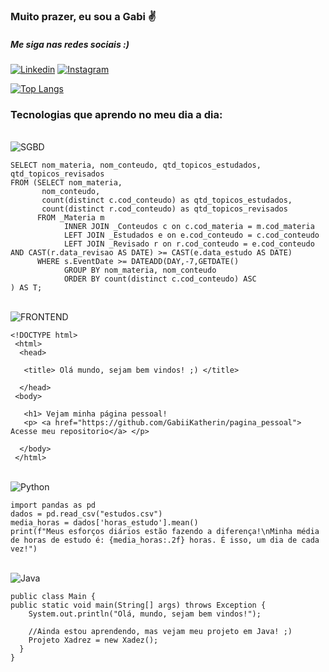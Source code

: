 ### Muito prazer, eu sou a Gabi ✌️
##### Me siga nas redes sociais :)

[![Linkedin](https://img.shields.io/badge/LinkedIn-0077B5?style=for-the-badge&logo=linkedin&logoColor=white)](https://www.linkedin.com/in/gabrielli-katherin/)
[![Instagram](https://img.shields.io/badge/Instagram-E4405F?style=for-the-badge&logo=instagram&logoColor=white)](https://instagram.com/e_logicooficial?igshid=ZDdkNTZiNTM=)

[![Top Langs](https://github-readme-stats.vercel.app/api/top-langs/?username=GabiiKatherin&layout=compact)](https://github.com/gabiikatherin/github-readme-stats)

### Tecnologias que aprendo no meu dia a dia:

<div style="display: inline_block"><br/>
    <img align="center" alt="SGBD" src="https://img.shields.io/badge/-SGBD-red" />
    
    SELECT nom_materia, nom_conteudo, qtd_topicos_estudados, qtd_topicos_revisados
    FROM (SELECT nom_materia,
           nom_conteudo,
           count(distinct c.cod_conteudo) as qtd_topicos_estudados,
           count(distinct r.cod_conteudo) as qtd_topicos_revisados
          FROM _Materia m
                INNER JOIN _Conteudos c on c.cod_materia = m.cod_materia
                LEFT JOIN _Estudados e on e.cod_conteudo = c.cod_conteudo 
                LEFT JOIN _Revisado r on r.cod_conteudo = e.cod_conteudo  AND CAST(r.data_revisao AS DATE) >= CAST(e.data_estudo AS DATE)
          WHERE s.EventDate >= DATEADD(DAY,-7,GETDATE()
                GROUP BY nom_materia, nom_conteudo
                ORDER BY count(distinct c.cod_conteudo) ASC
    ) AS T;

</div>

<div style="display: inline_block"><br/>
    <img align="center" alt="FRONTEND" src="https://img.shields.io/badge/-FRONTEND-green" />

    <!DOCTYPE html>
     <html>
      <head>

       <title> Olá mundo, sejam bem vindos! ;) </title>

      </head>
     <body>

       <h1> Vejam minha página pessoal!
       <p> <a href="https://github.com/GabiiKatherin/pagina_pessoal"> Acesse meu repositorio</a> </p>

      </body>
     </html>

<div style="display: inline_block"><br/>
    <img align="center" alt="Python" src="https://img.shields.io/badge/Python-3776AB?style=for-the-badge&logo=python&logoColor=white" />

    import pandas as pd
    dados = pd.read_csv("estudos.csv")
    media_horas = dados['horas_estudo'].mean()
    print(f"Meus esforços diários estão fazendo a diferença!\nMinha média de horas de estudo é: {media_horas:.2f} horas. É isso, um dia de cada vez!")


</div>
         

</div>

<div style="display: inline_block"><br/>
    <img align="center" alt="Java" src="https://img.shields.io/badge/Java-ED8B00?style=for-the-badge&logo=java&logoColor=white" />

    public class Main {
    public static void main(String[] args) throws Exception {
        System.out.println("Olá, mundo, sejam bem vindos!");

        //Ainda estou aprendendo, mas vejam meu projeto em Java! ;)
        Projeto Xadrez = new Xadez();
      }
    }
</div>


